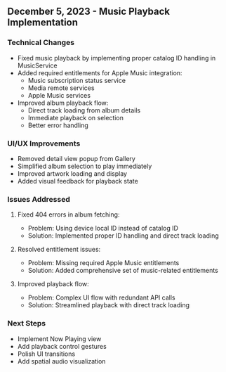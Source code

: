 ## December 5, 2023 - Music Playback Implementation

### Technical Changes
- Fixed music playback by implementing proper catalog ID handling in MusicService
- Added required entitlements for Apple Music integration:
  - Music subscription status service
  - Media remote services
  - Apple Music services
- Improved album playback flow:
  - Direct track loading from album details
  - Immediate playback on selection
  - Better error handling

### UI/UX Improvements
- Removed detail view popup from Gallery
- Simplified album selection to play immediately
- Improved artwork loading and display
- Added visual feedback for playback state

### Issues Addressed
1. Fixed 404 errors in album fetching:
   - Problem: Using device local ID instead of catalog ID
   - Solution: Implemented proper ID handling and direct track loading
   
2. Resolved entitlement issues:
   - Problem: Missing required Apple Music entitlements
   - Solution: Added comprehensive set of music-related entitlements

3. Improved playback flow:
   - Problem: Complex UI flow with redundant API calls
   - Solution: Streamlined playback with direct track loading

### Next Steps
- Implement Now Playing view
- Add playback control gestures
- Polish UI transitions
- Add spatial audio visualization 